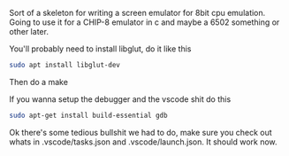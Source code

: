 Sort of a skeleton for writing a screen emulator for 8bit cpu emulation. Going to use it for a CHIP-8 emulator in c and maybe a 6502 something or other later.

You'll probably need to install libglut, do it like this
```bash
sudo apt install libglut-dev
```

Then do a make

If you wanna setup the debugger and the vscode shit do this

```bash
sudo apt-get install build-essential gdb
```

Ok there's some tedious bullshit we had to do, make sure you check out whats in .vscode/tasks.json and .vscode/launch.json.
It should work now.

